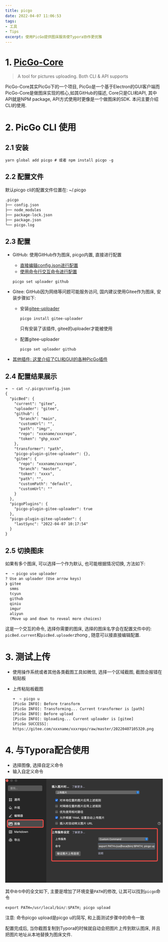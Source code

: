 ```yaml
---
title: picgo
date: 2022-04-07 11:06:53
tags:
- 工具
- Tips
excerpt: 使用PicGo提供图床服务使Typora协作更优雅
---
```


# 1. [PicGo-Core](https://github.com/PicGo/PicGo-Core)

> A tool for pictures uploading. Both CLI & API supports

PicGo-Core其实PicGo下的一个项目, PicGo是一个基于Electron的GUI客户端而PicGo-Core是做图床实现的核心,如其GitHub的描述, Core只是CLI和API, 其中API就是NPM package, API方式使用时更像是一个做图床的SDK. 本问主要介绍CLI的使用.

# 2. PicGo CLI 使用

## 2.1 安装
```
yarn global add picgo # 或者 npm install picgo -g
```

## 2.2 配置文件

默认picgo cli的配置文件位置在: ~/.picgo
```
.picgo
├── config.json
├── node_modules
├── package-lock.json
├── package.json
└── picgo.log
```

## 2.3 配置

- GitHub: 使用GitHub作为图床, picgo内置, 直接进行配置

  - [直接编辑config.json进行配置](https://picgo.github.io/PicGo-Core-Doc/zh/guide/config.html#picbed)
  - [使用命令行交互命令进行配置](https://picgo.github.io/PicGo-Core-Doc/zh/guide/commands.html#config-set)

  ```
  picgo set uploader github
  ```

- Gitee: GitHub因为网络等问题可能服务访问, 国内建议使用Gitee作为图床, 安装步骤如下:

  - 安装[gitee-uploader](https://github.com/lizhuangs/picgo-plugin-gitee-uploader)

    ```
    picgo install gitee-uploader
    ```

    只有安装了该插件, gitee的uploader才能被使用

  - 配置gitee-uploader

    ````
    picgo set uploader github
    ````

- [其他插件: 这里介绍了CLI和GUI的各种PicGo插件](https://github.com/PicGo/Awesome-PicGo)

## 2.4 配置结果展示

```
➜  ~ cat ~/.picgo/config.json
{
  "picBed": {
    "current": "gitee",
    "uploader": "gitee",
    "github": {
      "branch": "main",
      "customUrl": "",
      "path": "img/",
      "repo": "xxxname/xxxrepo",
      "token": "ghp_xxxx"
    },
    "transformer": "path",
    "picgo-plugin-gitee-uploader": {},
    "gitee": {
      "repo": "xxxname/xxxrepo",
      "branch": "master",
      "token": "xxxx",
      "path": "",
      "customPath": "default",
      "customUrl": ""
    }
  },
  "picgoPlugins": {
    "picgo-plugin-gitee-uploader": true
  },
  "picgo-plugin-gitee-uploader": {
    "lastSync": "2022-04-07 10:17:54"
  }
}
```

## 2.5 切换图床

如果有多个图床, 可以选择一个作为默认, 也可能根据情况切换, 方法如下:

```
➜  ~ picgo use uploader
? Use an uploader (Use arrow keys)
❯ gitee 
  smms 
  tcyun 
  github 
  qiniu 
  imgur 
  aliyun
  (Move up and down to reveal more choices)
```

这是一个交互的命令, 选择你需要的图床, 选择的图床名字会在配置文件中的: `picBed.current`和`picBed.uploader`zhong , 随意可以接直接编辑配置.

# 3. 测试上传

- 使用操作系统或者其他各类截图工具如微信, 选择一个区域截图, 截图会报错在粘贴板

- 上传粘贴板截图

  ```
  ➜  ~ picgo u
  [PicGo INFO]: Before transform
  [PicGo INFO]: Transforming... Current transformer is [path]
  [PicGo INFO]: Before upload
  [PicGo INFO]: Uploading... Current uploader is [gitee]
  [PicGo SUCCESS]: 
  https://gitee.com/xxxname/xxxrepo/raw/master/20220407105320.png
  ```

# 4. 与Typora配合使用

- 选择图像, 选择自定义命令
- 输入自定义命令

![image-20220407110157776](https://raw.githubusercontent.com/nnsay/gist/main/img/20220407113115.png)

其中`命令`中的全文如下, 主要是增加了环境变量`PATH`的修改, 让其可以找到`picgo`命令

```
export PATH=/usr/local/bin/:$PATH; picgo upload
```

注意: 命令picgo upload是picgo u的简写, 和上面测试步骤中的命令一致

配置完成后, 当你截图复制到Typora的时候就自动会把图片上传到默认图床, 并且把图片地址从本地替换为图床文件.


